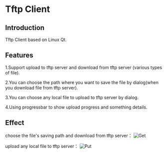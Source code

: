 # Tftp Client

Introduction
-----------------------
Tftp Client based on Linux Qt.

Features
-----------------------

 1.Support upload to tftp server and download from tftp server (various types of file).

 2.You can choose the path where you want to save the file by dialog(when you download file from tftp server).

 3.You can choose any local file to upload to tftp server by dialog.

 4.Using progressbar to show upload progress and something details.

Effect
---------------------

choose the file's saving path and download from tftp server：
![Get](https://github.com/liufushihai/Qt_Tftp_Client/blob/master/Images/get%E6%93%8D%E4%BD%9C.gif)

upload any local file to tftp server：
![Put](https://github.com/liufushihai/Qt_Tftp_Client/blob/master/Images/put%E6%93%8D%E4%BD%9C.gif)
